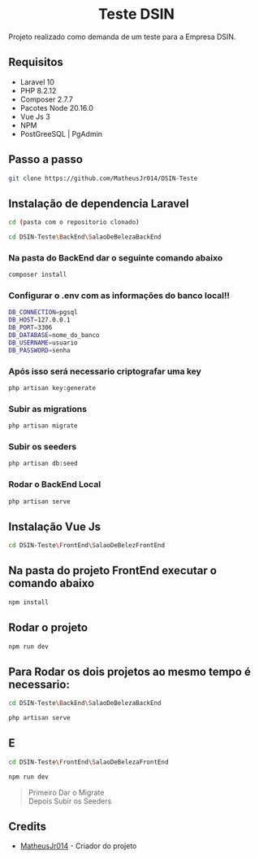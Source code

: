 
<h1 align="center"> Teste DSIN </h1>


Projeto realizado como demanda de um teste para a Empresa DSIN.





## Requisitos

- Laravel 10 
- PHP 8.2.12
- Composer 2.7.7
- Pacotes Node 20.16.0 
- Vue Js 3  
- NPM 
- PostGreeSQL | PgAdmin 

## Passo a passo
```bash
git clone https://github.com/MatheusJr014/DSIN-Teste
```


## Instalação de dependencia Laravel

```bash
cd (pasta com o repositorio clonado)
```

```bash
cd DSIN-Teste\BackEnd\SalaoDeBelezaBackEnd 
```
### Na pasta do BackEnd dar o seguinte comando abaixo

```bash
composer install 
```


### Configurar o .env com as informações do banco local!!
```bash
DB_CONNECTION=pgsql
DB_HOST=127.0.0.1
DB_PORT=3306
DB_DATABASE=nome_do_banco
DB_USERNAME=usuario
DB_PASSWORD=senha

```
### Após isso será necessario criptografar uma key 

```bash
php artisan key:generate 
```
### Subir as migrations
```bash
php artisan migrate  
```
### Subir os seeders 
```bash
php artisan db:seed 
```

### Rodar o BackEnd Local 

```bash
php artisan serve 
```


## Instalação Vue Js 
```bash
cd DSIN-Teste\FrontEnd\SalaoDeBelezFrontEnd 
```

## Na pasta do projeto FrontEnd executar o comando abaixo
```bash
npm install 
```

## Rodar o projeto 

```bash
npm run dev
```

## Para Rodar os dois projetos ao mesmo tempo é necessario: 
```bash
cd DSIN-Teste\BackEnd\SalaoDeBelezaBackEnd 
```

```bash
php artisan serve 
```
## E 

```bash
cd DSIN-Teste\FrontEnd\SalaoDeBelezaFrontEnd 
```
```bash
npm run dev 
```


> Primeiro Dar o Migrate  
> Depois Subir os Seeders 


## Credits

- [MatheusJr014](https://github.com/MatheusJr014) - Criador do projeto 